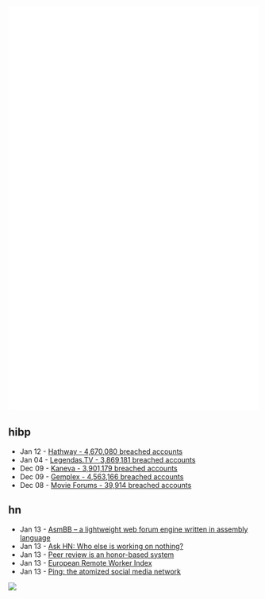 ![Metrics](https://raw.githubusercontent.com/phixion/phixion/master/metrics.svg)

## hibp

<!--
for https://github.com/phixion/phixion/blob/main/.github/workflows/feeds.yml
-->
<!--START_SECTION:haveibeenpwnd-->
- Jan 12 - [Hathway - 4,670,080 breached accounts](https://haveibeenpwned.com/PwnedWebsites#Hathway)
- Jan 04 - [Legendas.TV - 3,869,181 breached accounts](https://haveibeenpwned.com/PwnedWebsites#LegendasTV)
- Dec 09 - [Kaneva - 3,901,179 breached accounts](https://haveibeenpwned.com/PwnedWebsites#Kaneva)
- Dec 09 - [Gemplex - 4,563,166 breached accounts](https://haveibeenpwned.com/PwnedWebsites#Gemplex)
- Dec 08 - [Movie Forums - 39,914 breached accounts](https://haveibeenpwned.com/PwnedWebsites#MovieForums)
<!--END_SECTION:haveibeenpwnd-->

## hn

<!--
for https://github.com/phixion/phixion/blob/main/.github/workflows/feeds.yml
-->
<!--START_SECTION:hn-->
- Jan 13 - [AsmBB – a lightweight web forum engine written in assembly language](https://asmbb.org/what-is-asmbb.1/)
- Jan 13 - [Ask HN: Who else is working on nothing?](https://news.ycombinator.com/item?id=38983067)
- Jan 13 - [Peer review is an honor-based system](https://lemire.me/blog/2008/08/21/peer-review-is-an-honor-based-system/)
- Jan 13 - [European Remote Worker Index](https://www.brother.co.uk/business-solutions/hybrid-working/european-remote-worker-index)
- Jan 13 - [Ping: the atomized social media network](https://ping.hz.tn/p/ca285985-c181-41b6-aacf-2a7b78fe858d/)
<!--END_SECTION:hn-->

<!--
for https://yhype.me
-->
![](https://hit.yhype.me/github/profile?user_id=13013670)
